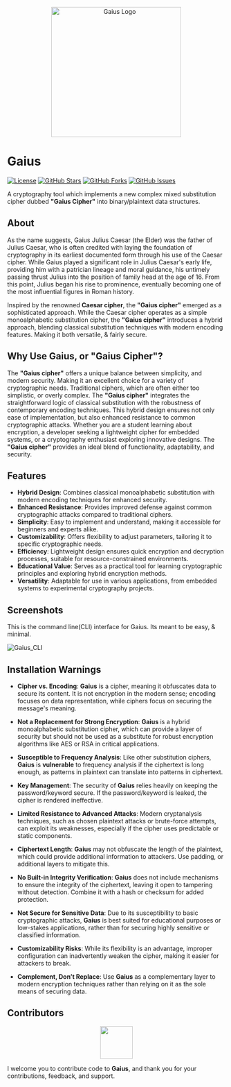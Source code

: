 <p align="center">
  <img src="https://i.imgur.com/KbEfnzA.jpeg" alt="Gaius Logo" width="300">
</p>

# Gaius

[![License](https://img.shields.io/badge/License-GPL%203.0%20with%20AGPL%203.0-blue.svg)](LICENSE)
[![GitHub Stars](https://img.shields.io/github/stars/Th3Tr1ckst3r/Gaius)](https://github.com/Th3Tr1ckst3r/Gaius/stargazers)
[![GitHub Forks](https://img.shields.io/github/forks/Th3Tr1ckst3r/Gaius)](https://github.com/Th3Tr1ckst3r/Gaius/network/members)
[![GitHub Issues](https://img.shields.io/github/issues/Th3Tr1ckst3r/Gaius)](https://github.com/Th3Tr1ckst3r/Gaius/issues)

A cryptography tool which implements a new complex mixed substitution cipher dubbed **"Gaius Cipher"** into binary/plaintext data structures. 

## About

As the name suggests, Gaius Julius Caesar (the Elder) was the father of Julius Caesar, who is often credited with laying the foundation of cryptography in its earliest documented form through his use of the Caesar cipher. While Gaius played a significant role in Julius Caesar's early life, providing him with a patrician lineage and moral guidance, his untimely passing thrust Julius into the position of family head at the age of 16. From this point, Julius began his rise to prominence, eventually becoming one of the most influential figures in Roman history.

Inspired by the renowned **Caesar cipher**, the **"Gaius cipher"** emerged as a sophisticated approach. While the Caesar cipher operates as a simple monoalphabetic substitution cipher, the **"Gaius cipher"** introduces a hybrid approach, blending classical substitution techniques with modern encoding features. Making it both versatile, & fairly secure.

## Why Use Gaius, or **"Gaius Cipher"**?

The **"Gaius cipher"** offers a unique balance between simplicity, and modern security. Making it an excellent choice for a variety of cryptographic needs. Traditional ciphers, which are often either too simplistic, or overly complex. The **"Gaius cipher"** integrates the straightforward logic of classical substitution with the robustness of contemporary encoding techniques. This hybrid design ensures not only ease of implementation, but also enhanced resistance to common cryptographic attacks. Whether you are a student learning about encryption, a developer seeking a lightweight cipher for embedded systems, or a cryptography enthusiast exploring innovative designs. The **"Gaius cipher"** provides an ideal blend of functionality, adaptability, and security.

## Features

- **Hybrid Design**: Combines classical monoalphabetic substitution with modern encoding techniques for enhanced security.
- **Enhanced Resistance**: Provides improved defense against common cryptographic attacks compared to traditional ciphers.
- **Simplicity**: Easy to implement and understand, making it accessible for beginners and experts alike.
- **Customizability**: Offers flexibility to adjust parameters, tailoring it to specific cryptographic needs.
- **Efficiency**: Lightweight design ensures quick encryption and decryption processes, suitable for resource-constrained environments.
- **Educational Value**: Serves as a practical tool for learning cryptographic principles and exploring hybrid encryption methods.
- **Versatility**: Adaptable for use in various applications, from embedded systems to experimental cryptography projects.

## Screenshots

This is the command line(CLI) interface for Gaius. Its meant to be easy, & minimal.

![Gaius_CLI](https://i.imgur.com/YNGsTCw.png)

## Installation Warnings

- **Cipher vs. Encoding**: **Gaius** is a cipher, meaning it obfuscates data to secure its content. It is not encryption in the modern sense; encoding focuses on data representation, while ciphers focus on securing the message's meaning.

- **Not a Replacement for Strong Encryption**: **Gaius** is a hybrid monoalphabetic substitution cipher, which can provide a layer of security but should not be used as a substitute for robust encryption algorithms like AES or RSA in critical applications.

- **Susceptible to Frequency Analysis**: Like other substitution ciphers, **Gaius** is **vulnerable** to frequency analysis if the ciphertext is long enough, as patterns in plaintext can translate into patterns in ciphertext.

- **Key Management**: The security of **Gaius** relies heavily on keeping the password/keyword secure. If the password/keyword is leaked, the cipher is rendered ineffective.

- **Limited Resistance to Advanced Attacks**: Modern cryptanalysis techniques, such as chosen plaintext attacks or brute-force attempts, can exploit its weaknesses, especially if the cipher uses predictable or static components.

- **Ciphertext Length**: **Gaius** may not obfuscate the length of the plaintext, which could provide additional information to attackers. Use padding, or additional layers to mitigate this.

- **No Built-in Integrity Verification**: **Gaius** does not include mechanisms to ensure the integrity of the ciphertext, leaving it open to tampering without detection. Combine it with a hash or checksum for added protection.

- **Not Secure for Sensitive Data**: Due to its susceptibility to basic cryptographic attacks, **Gaius** is best suited for educational purposes or low-stakes applications, rather than for securing highly sensitive or classified information.

- **Customizability Risks**: While its flexibility is an advantage, improper configuration can inadvertently weaken the cipher, making it easier for attackers to break.

- **Complement, Don’t Replace**: Use **Gaius** as a complementary layer to modern encryption techniques rather than relying on it as the sole means of securing data.

<a name="Contributors"></a>
## Contributors

<p align="center">
    <a href="https://github.com/Th3Tr1ckst3r"><img src="https://avatars.githubusercontent.com/u/21149460?v=4" width=75 height=75></a>
</p>


I welcome you to contribute code to **Gaius**, and thank you for your contributions, feedback, and support.

